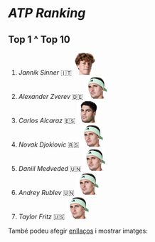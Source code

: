 # *ATP Ranking*
## Top 1 ^ Top 10

1.  *Jannik Sinner* 🇮🇹    <img src="../sinner.png" alt="" width="50" height="50" />
2.  *Alexander Zverev* 🇩🇪   <img src="../zverev.png" alt="" width="50" height="50" />
3.  *Carlos Alcaraz* 🇪🇸    <img src="../alcaraz.png" alt="" width="50" height="50" />
4.  *Novak Djokiovic* 🇷🇸      <img src="../zverev.png" alt="" width="50" height="50" />
5.  *Daniil Medveded* 🇺🇳      <img src="../zverev.png" alt="" width="50" height="50" />
6.  *Andrey Rublev* 🇺🇳     <img src="../zverev.png" alt="" width="50" height="50" />
7.  *Taylor Fritz* 🇺🇸       <img src="../zverev.png" alt="" width="50" height="50" />
                           
També podeu afegir [enllaços](https://www.exemple.com) i mostrar imatges:

